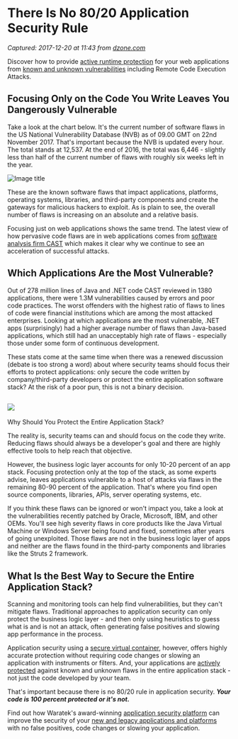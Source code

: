 # There Is No 80/20 Application Security Rule

_Captured: 2017-12-20 at 11:43 from [dzone.com](https://dzone.com/articles/there-is-no-8020-application-security-rule?edition=347096&utm_source=Daily%20Digest&utm_medium=email&utm_campaign=Daily%20Digest%202017-12-19)_

Discover how to provide [active runtime protection](https://dzone.com/go?i=255346&u=https%3A%2F%2Fwww.waratek.com%2Fruntime-application-self-protection-rasp%2F%3Futm_source%3DDZone%26utm_campaign%3Dba%26utm_medium%3Dprerolltextad%26utm_content%3Drasp) for your web applications from [known and unknown vulnerabilities](https://dzone.com/go?i=255346&u=https%3A%2F%2Fwww.waratek.com%2Fruntime-application-self-protection-rasp%2F%3Futm_source%3DDZone%26utm_campaign%3Dba%26utm_medium%3Dprerolltextad%26utm_content%3Drasp) including Remote Code Execution Attacks.

## Focusing Only on the Code You Write Leaves You Dangerously Vulnerable

Take a look at the chart below. It's the current number of software flaws in the US National Vulnerability Database (NVB) as of 09.00 GMT on 22nd November 2017. That's important because the NVB is updated every hour. The total stands at 12,537. At the end of 2016, the total was 6,446 - slightly less than half of the current number of flaws with roughly six weeks left in the year.

![Image title](https://dzone.com/storage/temp/7539072-cvss-distribution-time.jpg)

These are the known software flaws that impact applications, platforms, operating systems, libraries, and third-party components and create the gateways for malicious hackers to exploit. As is plain to see, the overall number of flaws is increasing on an absolute and a relative basis.

Focusing just on web applications shows the same trend. The latest view of how pervasive code flaws are in web applications comes from [software analysis firm CAST](http://www.castsoftware.com/news-events/press-release/press-releases/download/cast-research-on-the-state-of-software-security-reveals-riskiest-applications) which makes it clear why we continue to see an acceleration of successful attacks.

## Which Applications Are the Most Vulnerable?

Out of 278 million lines of Java and .NET code CAST reviewed in 1380 applications, there were 1.3M vulnerabilities caused by errors and poor code practices. The worst offenders with the highest ratio of flaws to lines of code were financial institutions which are among the most attacked enterprises. Looking at which applications are the most vulnerable, .NET apps (surprisingly) had a higher average number of flaws than Java-based applications, which still had an unacceptably high rate of flaws - especially those under some form of continuous development.

These stats come at the same time when there was a renewed discussion (debate is too strong a word) about where security teams should focus their efforts to protect applications: only secure the code written by company/third-party developers or protect the entire application software stack? At the risk of a poor pun, this is not a binary decision.

## ![](https://cdn.aws.waratek.com/v2/wp-content/uploads/2017/11/8020.png)

Why Should You Protect the Entire Application Stack?

The reality is, security teams can and should focus on the code they write. Reducing flaws should always be a developer's goal and there are highly effective tools to help reach that objective.

However, the business logic layer accounts for only 10-20 percent of an app stack. Focusing protection only at the top of the stack, as some experts advise, leaves applications vulnerable to a host of attacks via flaws in the remaining 80-90 percent of the application. That's where you find open source components, libraries, APIs, server operating systems, etc.

If you think these flaws can be ignored or won't impact you, take a look at the vulnerabilities recently patched by Oracle, Microsoft, IBM, and other OEMs. You'll see high severity flaws in core products like the Java Virtual Machine or Windows Server being found and fixed, sometimes after years of going unexploited. Those flaws are not in the business logic layer of apps and neither are the flaws found in the third-party components and libraries like the Struts 2 framework.

## What Is the Best Way to Secure the Entire Application Stack?

Scanning and monitoring tools can help find vulnerabilities, but they can't mitigate flaws. Traditional approaches to application security can only protect the business logic layer - and then only using heuristics to guess what is and is not an attack, often generating false positives and slowing app performance in the process.

Application security using a [secure virtual container](https://www.waratek.com/container-security/), however, offers highly accurate protection without requiring code changes or slowing an application with instruments or filters. And, your applications are [actively protected](https://www.waratek.com/runtime-application-self-protection-rasp/) against known and unknown flaws in the entire application stack - not just the code developed by your team.

That's important because there is no 80/20 rule in application security. _**Your code is 100 percent protected or it's not.**_

Find out how Waratek's award-winning [application security platform](https://dzone.com/go?i=255347&u=https%3A%2F%2Fwww.waratek.com%2Fapplication-security-platform%2F%3Futm_source%3DDZone%26utm_campaign%3Dba%26utm_medium%3Dpostrolltextad%26utm_content%3Dappsecplatform) can improve the security of your [new and legacy applications and platforms](https://dzone.com/go?i=255347&u=https%3A%2F%2Fwww.waratek.com%2Fsolutions%2Flegacy-platforms%2F%3Futm_source%3DDZone%26utm_campaign%3Dba%26utm_medium%3Dpostrolltextad%26utm_content%3Dlegacy) with no false positives, code changes or slowing your application.
